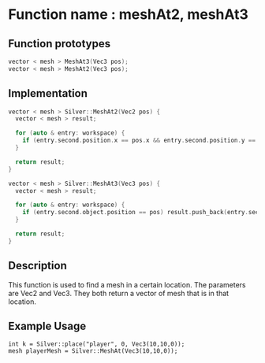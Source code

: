 # Function name : meshAt2, meshAt3

## Function prototypes

```cpp
vector < mesh > MeshAt3(Vec3 pos);
vector < mesh > MeshAt2(Vec3 pos);
```

## Implementation

```cpp
vector < mesh > Silver::MeshAt2(Vec2 pos) {
  vector < mesh > result;

  for (auto & entry: workspace) {
    if (entry.second.position.x == pos.x && entry.second.position.y == pos.y) result.push_back(entry.second);
  }

  return result;
}

vector < mesh > Silver::MeshAt3(Vec3 pos) {
  vector < mesh > result;

  for (auto & entry: workspace) {
    if (entry.second.object.position == pos) result.push_back(entry.second);
  }

  return result;
}
```

## Description
This function is used to find a mesh in a certain location. The parameters are Vec2 and Vec3. 
They both return a vector of mesh that is in that location.

## Example Usage
```
int k = Silver::place("player", 0, Vec3(10,10,0));
mesh playerMesh = Silver::MeshAt(Vec3(10,10,0));
```
